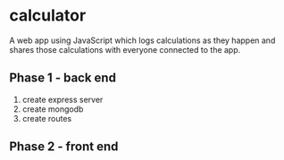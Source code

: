 # calculator
 A web app using JavaScript which logs calculations as they happen and shares those calculations with everyone connected to the app.

 ## Phase 1 - back end
 
 1. create express server
 2. create mongodb
 3. create routes

## Phase 2 - front end
